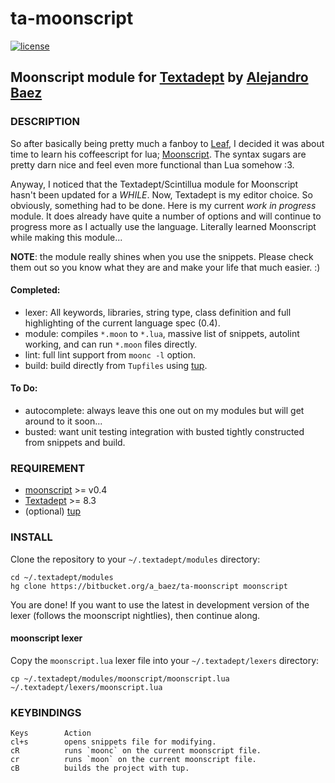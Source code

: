 # ta-moonscript
[![license][6i]][6l]
## Moonscript module for [Textadept][1] by [Alejandro Baez][2]

### DESCRIPTION

So after basically being pretty much a fanboy to [Leaf][3],
I decided it was about time to learn his coffeescript for lua; [Moonscript][4].
The syntax sugars are pretty darn nice and feel even more functional than Lua
somehow :3.

Anyway, I noticed that the Textadept/Scintillua module for Moonscript hasn't
been updated for a *WHILE*. Now, Textadept is my editor choice. So obviously,
something had to be done. Here is my current *work in progress* module.
It does already have quite a number of options and will continue to progress
more as I actually use the language. Literally learned Moonscript while making
this module...

**NOTE**: the module really shines when you use the snippets. Please check them
out so you know what they are and make your life that much easier. :)

#### Completed:
*   lexer: All keywords, libraries, string type, class definition and full
highlighting of the current language spec (0.4).
*   module: compiles `*.moon` to `*.lua`, massive list of snippets, autolint
working, and can run `*.moon` files directly.
*   lint: full lint support from `moonc -l` option.
*   build: build directly from `Tupfiles` using [tup][5].

#### To Do:
*   autocomplete: always leave this one out on my modules but will get around
to it soon...
*   busted: want unit testing integration with busted tightly constructed from
snippets and build.

### REQUIREMENT
*   [moonscript][4] >= v0.4
*   [Textadept][1] >= 8.3
*   (optional) [tup][5]

### INSTALL
Clone the repository to your `~/.textadept/modules` directory:

```
cd ~/.textadept/modules
hg clone https://bitbucket.org/a_baez/ta-moonscript moonscript
```

You are done! If you want to use the latest in development version of the lexer
(follows the moonscript nightlies), then continue along.

#### moonscript lexer
Copy the `moonscript.lua` lexer file into your `~/.textadept/lexers` directory:

```
cp ~/.textadept/modules/moonscript/moonscript.lua ~/.textadept/lexers/moonscript.lua
```

### KEYBINDINGS

    Keys        Action
    cl+s        opens snippets file for modifying.
    cR          runs `moonc` on the current moonscript file.
    cr          runs `moon` on the current moonscript file.
    cB          builds the project with tup.

[1]: http://foicica.com/textadept/
[2]: https://twitter.com/a_baez
[3]: https://twitter.com/moonscript
[4]: http://moonscript.org/
[5]: http://gittup.org/tup/
[6i]: https://img.shields.io/badge/license-MIT-green.svg
[6l]: ./LICENSE
